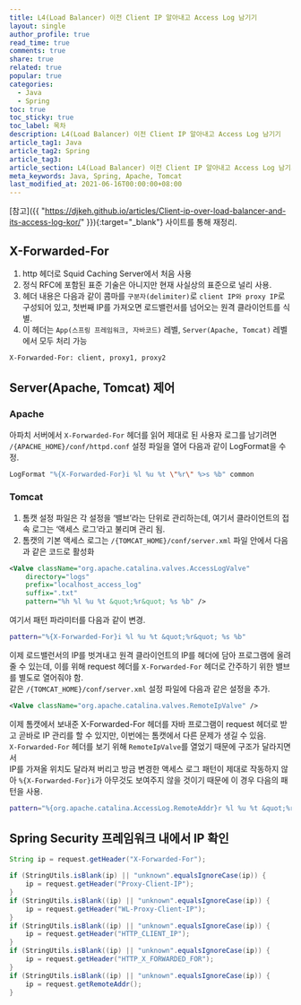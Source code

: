 ```yaml
---
title: L4(Load Balancer) 이전 Client IP 알아내고 Access Log 남기기
layout: single
author_profile: true
read_time: true
comments: true
share: true
related: true
popular: true
categories:
  - Java
  - Spring
toc: true
toc_sticky: true
toc_label: 목차
description: L4(Load Balancer) 이전 Client IP 알아내고 Access Log 남기기
article_tag1: Java
article_tag2: Spring
article_tag3:
article_section: L4(Load Balancer) 이전 Client IP 알아내고 Access Log 남기기
meta_keywords: Java, Spring, Apache, Tomcat
last_modified_at: 2021-06-16T00:00:00+08:00
---
```


[참고]({{ "https://djkeh.github.io/articles/Client-ip-over-load-balancer-and-its-access-log-kor/" }}){:target="\_blank"} 사이트를 통해 재정리.

## X-Forwarded-For

1. http 헤더로 Squid Caching Server에서 처음 사용
2. 정식 RFC에 포함된 표준 기술은 아니지만 현재 사실상의 표준으로 널리 사용.
3. 헤더 내용은 다음과 같이 콤마를 `구분자(delimiter)`로 `client IP와 proxy IP`로 구성되어 있고, 첫번째 IP를 가져오면 로드밸런서를 넘어오는 원격 클라이언트를 식별.
4. 이 헤더는 `App(스프링 프레임워크, 자바코드)` 레벨, `Server(Apache, Tomcat)` 레벨에서 모두 처리 가능

```bash
X-Forwarded-For: client, proxy1, proxy2
```

## Server(Apache, Tomcat) 제어

### Apache

아파치 서버에서 `X-Forwarded-For` 헤더를 읽어 제대로 된 사용자 로그를 남기려면 `/{APACHE_HOME}/conf/httpd.conf` 설정 파일을 열어 다음과 같이 LogFormat을 수정.

```bash
LogFormat "%{X-Forwarded-For}i %l %u %t \"%r\" %>s %b" common
```

### Tomcat

1. 톰캣 설정 파일은 각 설정을 ‘밸브’라는 단위로 관리하는데, 여기서 클라이언트의 접속 로그는 ‘액세스 로그’라고 불리며 관리 됨.
2. 톰캣의 기본 액세스 로그는 `/{TOMCAT_HOME}/conf/server.xml` 파일 안에서 다음과 같은 <Valve> 코드로 활성화

```xml
<Valve className="org.apache.catalina.valves.AccessLogValve"
    directory="logs"
    prefix="localhost_access_log"
    suffix=".txt"
    pattern="%h %l %u %t &quot;%r&quot; %s %b" />
```

여기서 패턴 파라미터를 다음과 같이 변경.

```bash
pattern="%{X-Forwarded-For}i %l %u %t &quot;%r&quot; %s %b"
```

이제 로드밸런서의 IP를 벗겨내고 원격 클라이언트의 IP를 헤더에 담아 프로그램에 올려줄 수 있는데, 이를 위해 request 헤더를 `X-Forwarded-For` 헤더로 간주하기 위한 밸브를 별도로 열어줘야 함.  
같은 `/{TOMCAT_HOME}/conf/server.xml` 설정 파일에 다음과 같은 <Valve> 설정을 추가.

```xml
<Valve className="org.apache.catalina.valves.RemoteIpValve" />
```

이제 톰캣에서 보내준 X-Forwarded-For 헤더를 자바 프로그램이 request 헤더로 받고 곧바로 IP 관리를 할 수 있지만, 이번에는 톰캣에서 다른 문제가 생길 수 있음.  
`X-Forwarded-For` 헤더를 보기 위해 `RemoteIpValve`를 열었기 때문에 구조가 달라지면서  
IP를 가져올 위치도 달라져 버리고 방금 변경한 액세스 로그 패턴이 제대로 작동하지 않아 `%{X-Forwarded-For}i`가 아무것도 보여주지 않을 것이기 때문에 이 경우 다음의 패턴을 사용.

```bash
pattern="%{org.apache.catalina.AccessLog.RemoteAddr}r %l %u %t &quot;%r&quot; %s %b"
```

## Spring Security 프레임워크 내에서 IP 확인

```java
String ip = request.getHeader("X-Forwarded-For");

if (StringUtils.isBlank(ip) || "unknown".equalsIgnoreCase(ip)) {
    ip = request.getHeader("Proxy-Client-IP");
}
if (StringUtils.isBlank((ip) || "unknown".equalsIgnoreCase(ip)) {
    ip = request.getHeader("WL-Proxy-Client-IP");
}
if (StringUtils.isBlank((ip) || "unknown".equalsIgnoreCase(ip)) {
    ip = request.getHeader("HTTP_CLIENT_IP");
}
if (StringUtils.isBlank((ip) || "unknown".equalsIgnoreCase(ip)) {
    ip = request.getHeader("HTTP_X_FORWARDED_FOR");
}
if (StringUtils.isBlank((ip) || "unknown".equalsIgnoreCase(ip)) {
    ip = request.getRemoteAddr();
}
```

